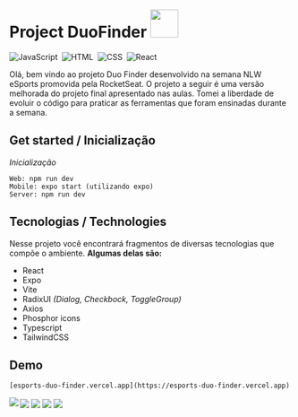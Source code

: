 # Project DuoFinder <img src="https://emojipedia-us.s3.amazonaws.com/source/microsoft-teams/337/backhand-index-pointing-down_medium-dark-skin-tone_1f447-1f3fe_1f3fe.png" height="50px" width="50px"/>
![JavaScript](https://img.shields.io/badge/-JavaScript-05122A?style=flat&logo=javascript)&nbsp;
![HTML](https://img.shields.io/badge/-HTML-05122A?style=flat&logo=HTML5)&nbsp;
![CSS](https://img.shields.io/badge/-CSS-05122A?style=flat&logo=CSS3&logoColor=1572B6)&nbsp;
![React](https://img.shields.io/badge/-React-05122A?style=flat&logo=react)&nbsp;

Olá, bem vindo ao projeto Duo Finder desenvolvido na semana NLW eSports promovida pela RocketSeat. O projeto a seguir é uma versão melhorada do projeto final apresentado nas aulas. Tomei a liberdade de evoluir o código para praticar as ferramentas que foram ensinadas durante a semana.


## Get started / Inicialização

*Inicialização*


	Web: npm run dev
	Mobile: expo start (utilizando expo)
	Server: npm run dev

## Tecnologias / Technologies

Nesse projeto você encontrará fragmentos de diversas tecnologias que compõe o ambiente. **Algumas delas são:**

 - React
 - Expo
 - Vite
 - RadixUI *(Dialog, Checkbock, ToggleGroup)*
 - Axios
 - Phosphor icons
 - Typescript
 - TailwindCSS

## Demo

	[esports-duo-finder.vercel.app](https://esports-duo-finder.vercel.app)

<img align="center" src="https://user-images.githubusercontent.com/81594960/191106063-45e12dab-69db-4201-88b1-f113236b17c0.png">
<img align="center" src="https://user-images.githubusercontent.com/81594960/191106111-1de627da-f7f7-41c1-bbf7-25bf8b472df8.png">
<img align="center" src="https://user-images.githubusercontent.com/81594960/191106174-0c281a3d-f902-4e1d-86dc-2867917f3029.png">
<img align="left" src="https://user-images.githubusercontent.com/81594960/191106250-5c44bde9-7976-40dd-af16-6453a3708ebe.png">
<img align="center" src="https://user-images.githubusercontent.com/81594960/191106784-449cf856-a7c3-4dc9-9340-3c98234dfdff.png">

